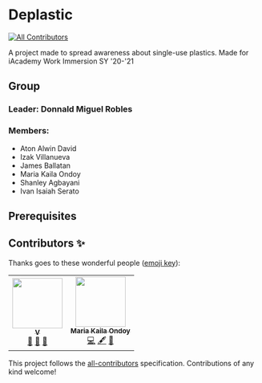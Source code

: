 # Deplastic
<!-- ALL-CONTRIBUTORS-BADGE:START - Do not remove or modify this section -->
[![All Contributors](https://img.shields.io/badge/all_contributors-2-orange.svg?style=flat-square)](#contributors-)
<!-- ALL-CONTRIBUTORS-BADGE:END -->

A project made to spread awareness about single-use plastics. Made for iAcademy Work Immersion SY '20-'21

## Group

### Leader: Donnald Miguel Robles

### Members:

- Aton Alwin David
- Izak Villanueva
- James Ballatan
- Maria Kaila Ondoy
- Shanley Agbayani
- Ivan Isaiah Serato

## Prerequisites

## Contributors ✨

Thanks goes to these wonderful people ([emoji key](https://allcontributors.org/docs/en/emoji-key)):

<!-- ALL-CONTRIBUTORS-LIST:START - Do not remove or modify this section -->
<!-- prettier-ignore-start -->
<!-- markdownlint-disable -->
<table>
  <tr>
    <td align="center"><a href="http://nvstco.tumblr.com"><img src="https://avatars.githubusercontent.com/u/46194156?v=4?s=100" width="100px;" alt=""/><br /><sub><b>V</b></sub></a><br /><a href="#design-nvstco" title="Design">🎨</a> <a href="#ideas-nvstco" title="Ideas, Planning, & Feedback">🤔</a> <a href="https://github.com/MiguelRobles7/Deplastic/issues?q=author%3Anvstco" title="Bug reports">🐛</a></td>
    <td align="center"><a href="https://github.com/mkailaondoy"><img src="https://avatars.githubusercontent.com/u/69746213?v=4?s=100" width="100px;" alt=""/><br /><sub><b>Maria Kaila Ondoy</b></sub></a><br /><a href="https://github.com/MiguelRobles7/Deplastic/commits?author=mkailaondoy" title="Code">💻</a> <a href="#content-mkailaondoy" title="Content">🖋</a> <a href="https://github.com/MiguelRobles7/Deplastic/issues?q=author%3Amkailaondoy" title="Bug reports">🐛</a></td>
  </tr>
</table>

<!-- markdownlint-restore -->
<!-- prettier-ignore-end -->

<!-- ALL-CONTRIBUTORS-LIST:END -->

This project follows the [all-contributors](https://github.com/all-contributors/all-contributors) specification. Contributions of any kind welcome!